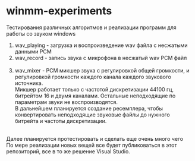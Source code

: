 # winmm-experiments
Тестирования различных алгоритмов и реализации программ для работы со звуком windows</br>
1. wav_playing - загрузка и воспроизведение wav файла с несжатыми данными PCM</br>
2. wav_record - запись звука с микрофона в несжатый wav PCM файл</br></br>
3. wav_mixer - PCM микшер звука с регулировкой общей громкости, и регулировкой громкости каждого канала каждого звукового источника.</br>
Микшер работает только с частотой дискретизации 44100 гц, битрейтом 16 и двумя каналами. Остальные неподходящие по параметрам звуки не воспроизводятся.</br>
В дальнейшем планируется создание ресемплера, чтобы конвертировать неподходящие звуковые файлы до нужного битрейта и частоты дискретизации.</br></br>

Далее планируется протестировать и сделать еще очень много чего</br>
По мере реализации новых вещей все будет публиковаться в этот репозиторий, все в то же решение Visual Studio.</br>

